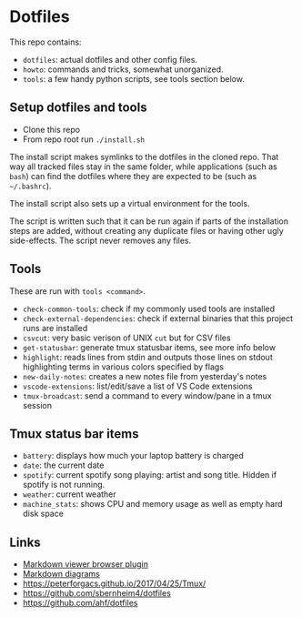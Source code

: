 
# Dotfiles

This repo contains:
* `dotfiles`: actual dotfiles and other config files.
* `howto`: commands and tricks, somewhat unorganized.
* `tools`: a few handy python scripts, see tools section below.

## Setup dotfiles and tools
* Clone this repo
* From repo root run `./install.sh`

The install script makes symlinks to the dotfiles in the cloned repo. That way all tracked files stay in the same folder, while applications (such as `bash`) can find the dotfiles where they are expected to be (such as `~/.bashrc`).

The install script also sets up a virtual environment for the tools.

The script is written such that it can be run again if parts of the installation steps are added, without creating any duplicate files or having other ugly side-effects. The script never removes any files.

## Tools
These are run with `tools <command>`.
* `check-common-tools`: check if my commonly used tools are installed
* `check-external-dependencies`: check if external binaries that this project runs are installed
* `csvcut`: very basic verison of UNIX `cut` but for CSV files
* `get-statusbar`: generate tmux statusbar items, see more info below
* `highlight`: reads lines from stdin and outputs those lines on stdout highlighting terms in various colors specified by flags
* `new-daily-notes`: creates a new notes file from yesterday's notes
* `vscode-extensions`: list/edit/save a list of VS Code extensions
* `tmux-broadcast`: send a command to every window/pane in a tmux session

## Tmux status bar items
* `battery`: displays how much your laptop battery is charged
* `date`: the current date
* `spotify`: current spotify song playing: artist and song title. Hidden if spotify is not running.
* `weather`: current weather
* `machine_stats`: shows CPU and memory usage as well as empty hard disk space

## Links
- [Markdown viewer browser plugin](https://chrome.google.com/webstore/detail/markdown-viewer/ckkdlimhmcjmikdlpkmbgfkaikojcbjk?hl=en)
- [Markdown diagrams](https://mermaid-js.github.io/mermaid/#/)
- https://peterforgacs.github.io/2017/04/25/Tmux/
- https://github.com/sbernheim4/dotfiles
- https://github.com/ahf/dotfiles
